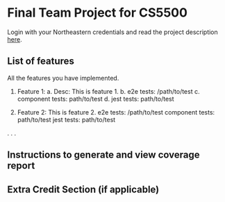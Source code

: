# Final Team Project for CS5500

Login with your Northeastern credentials and read the project description [here](https://northeastern-my.sharepoint.com/:w:/g/personal/j_mitra_northeastern_edu/ETUqq9jqZolOr0U4v-gexHkBbCTAoYgTx7cUc34ds2wrTA?e=URQpeI).

## List of features

All the features you have implemented. 

1. Feature 1:
    a. Desc: This is feature 1.
    b. e2e tests: /path/to/test
    c. component tests: path/to/test
    d. jest tests: path/to/test

2. Feature 2:
    This is feature 2.
    e2e tests: /path/to/test
    component tests: path/to/test
    jest tests: path/to/test

. . .

## Instructions to generate and view coverage report 

## Extra Credit Section (if applicable)